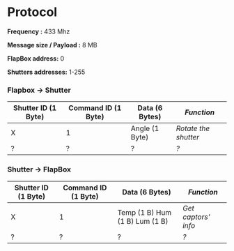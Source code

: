 # Protocol

**Frequency :** 433 Mhz

**Message size / Payload :** 8 MB

**FlapBox address:** 0

**Shutters addresses:** 1-255

### Flapbox → Shutter

| Shutter ID (1 Byte) | Command ID (1 Byte) | Data (6 Bytes) |     *Function*     |
| ------------------- | ------------------- | --------------- | ------------------ |
|          X          |          1          |  Angle (1 Byte) |*Rotate the shutter*|
|          ?          |          ?          |        ?        |        *?*         |

### Shutter → FlapBox

| Shutter ID (1 Byte) | Command ID (1 Byte) |          Data (6 Bytes)        |     *Function*     |
| ------------------- | ------------------- | ------------------------------ | ------------------ |
|          X          |          1          | Temp (1 B) Hum (1 B) Lum (1 B) |*Get captors' info* |
|          ?          |          ?          |               ?                |        *?*         |
